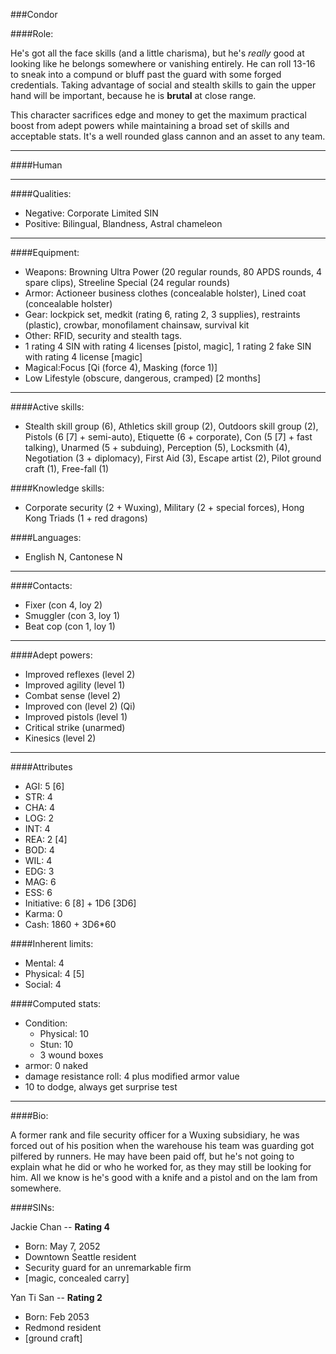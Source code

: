 ###Condor

####Role:

He's got all the face skills (and a little charisma), but he's *really* good at looking like he belongs somewhere or vanishing entirely. He can roll 13-16 to sneak into a compund or bluff past the guard with some forged credentials. Taking advantage of social and stealth skills to gain the upper hand will be important, because he is **brutal** at close range. 

This character sacrifices edge and money to get the maximum practical boost from adept powers while maintaining a broad set of skills and acceptable stats. It's a well rounded glass cannon and an asset to any team.

____
####Human

____
####Qualities:

- Negative: Corporate Limited SIN
- Positive: Bilingual, Blandness, Astral chameleon

____
####Equipment:

- Weapons: Browning Ultra Power (20 regular rounds, 80 APDS rounds, 4 spare clips), Streeline Special (24 regular rounds)
- Armor: Actioneer business clothes (concealable holster), Lined coat (concealable holster)
- Gear: lockpick set, medkit (rating 6, rating 2, 3 supplies), restraints (plastic), crowbar, monofilament chainsaw, survival kit
- Other: RFID, security and stealth tags.
- 1 rating 4 SIN with rating 4 licenses [pistol, magic], 1 rating 2 fake SIN with rating 4 license [magic]
- Magical:Focus [Qi (force 4), Masking (force 1)]
- Low Lifestyle (obscure, dangerous, cramped) [2 months]

____
####Active skills:

- Stealth skill group (6), Athletics skill group (2), Outdoors skill group (2), Pistols (6 [7] + semi-auto), Etiquette (6 + corporate), Con (5 [7] + fast talking), Unarmed (5 + subduing), Perception (5), Locksmith (4), Negotiation (3 + diplomacy), First Aid (3), Escape artist (2), Pilot ground craft (1), Free-fall (1)

####Knowledge skills:

- Corporate security (2 + Wuxing), Military (2 + special forces), Hong Kong Triads (1 + red dragons)

####Languages:

- English N, Cantonese N

____
####Contacts:

- Fixer (con 4, loy 2)
- Smuggler (con 3, loy 1)
- Beat cop (con 1, loy 1)

____
####Adept powers:

- Improved reflexes (level 2)
- Improved agility (level 1)
- Combat sense (level 2)
- Improved con (level 2) (Qi)
- Improved pistols (level 1)
- Critical strike (unarmed)
- Kinesics (level 2)


____
####Attributes

- AGI: 5 [6]
- STR: 4
- CHA: 4
- LOG: 2
- INT: 4
- REA: 2 [4]
- BOD: 4
- WIL: 4
- EDG: 3
- MAG: 6
- ESS: 6
- Initiative: 6 [8] + 1D6 [3D6]
- Karma: 0
- Cash: 1860 + 3D6*60

####Inherent limits:

- Mental: 4
- Physical: 4 [5]
- Social: 4

####Computed stats:

- Condition:
	- Physical: 10
	- Stun: 10
	- 3 wound boxes
- armor: 0 naked
- damage resistance roll: 4 plus modified armor value
- 10 to dodge, always get surprise test

____
####Bio:

A former rank and file security officer for a Wuxing subsidiary, he was forced out of his position when the warehouse his team was guarding got pilfered by runners. He may have been paid off, but he's not going to explain what he did or who he worked for, as they may still be looking for him. All we know is he's good with a knife and a pistol and on the lam from somewhere. 

####SINs:

Jackie Chan -- **Rating 4**
- Born: May 7, 2052
- Downtown Seattle resident
- Security guard for an unremarkable firm
- [magic, concealed carry]

Yan Ti San -- **Rating 2**
- Born: Feb 2053
- Redmond resident
- [ground craft]
